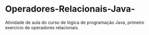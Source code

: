# Operadores-Relacionais-Java-
Atividade de aula do curso de lógica de programação Java, primeiro exercício de operadores relacionais.
